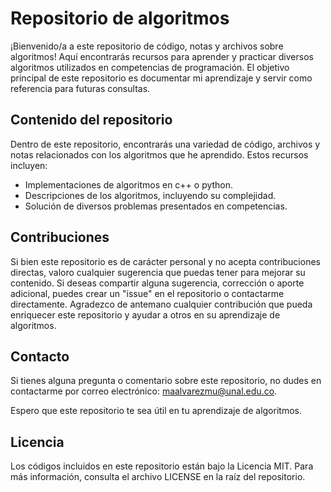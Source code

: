 # Repositorio de algoritmos

¡Bienvenido/a a este repositorio de código, notas y archivos sobre algoritmos! Aquí encontrarás recursos para aprender y practicar diversos algoritmos utilizados en competencias de programación. El objetivo principal de este repositorio es documentar mi aprendizaje y servir como referencia para futuras consultas.

## Contenido del repositorio

Dentro de este repositorio, encontrarás una variedad de código, archivos y notas relacionados con los algoritmos que he aprendido. Estos recursos incluyen:

- Implementaciones de algoritmos en c++ o python.
- Descripciones de los algoritmos, incluyendo su complejidad.
- Solución de diversos problemas presentados en competencias.

## Contribuciones

Si bien este repositorio es de carácter personal y no acepta contribuciones directas, valoro cualquier sugerencia que puedas tener para mejorar su contenido. Si deseas compartir alguna sugerencia, corrección o aporte adicional, puedes crear un "issue" en el repositorio o contactarme directamente. Agradezco de antemano cualquier contribución que pueda enriquecer este repositorio y ayudar a otros en su aprendizaje de algoritmos.

## Contacto

Si tienes alguna pregunta o comentario sobre este repositorio, no dudes en contactarme por correo electrónico: [maalvarezmu@unal.edu.co](mailto:maalvarezmu@unal.edu.co).

Espero que este repositorio te sea útil en tu aprendizaje de algoritmos.

## Licencia

Los códigos incluidos en este repositorio están bajo la Licencia MIT. Para más información, consulta el archivo LICENSE en la raíz del repositorio.
